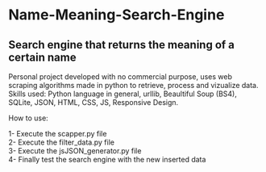 # Name-Meaning-Search-Engine
## Search engine that returns the meaning of a certain name

Personal project developed with no commercial purpose, uses web scraping algorithms made in python to retrieve, process and vizualize data. Skills used: Python language in general, urllib, Beaultiful Soup (BS4), SQLite, JSON, HTML, CSS, JS, Responsive Design.

How to use:

1- Execute the scapper.py file <br>
2- Execute the filter_data.py file <br>
3- Execute the jsJSON_generator.py file <br>
4- Finally test the search engine with the new inserted data
